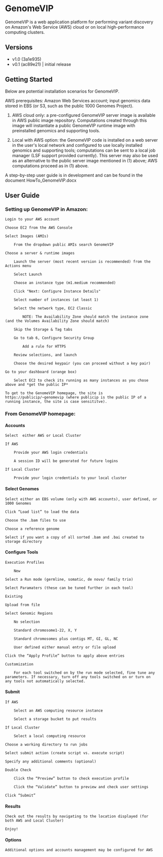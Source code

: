 # GenomeVIP

GenomeVIP is a web application platform for performing variant discovery on Amazon's Web Service (AWS) cloud or on local high-performance computing clusters.


## Versions

* v1.0 (3a1e935)
* v0.1 (ac89e21) | initial release 


## Getting Started

Below are potential installation scenarios for GenomeVIP. 

AWS prerequisites: Amazon Web Services account; input genomics data stored in EBS (or S3, such as the public 1000 Genomes Project). 

1. AWS cloud only: a pre-configured GenomeVIP server image is available in AWS public image repository. Computations created through this image will instantiate a public GenomeVIP runtime image with preinstalled genomics and supporting tools.

2. Local with AWS option: the GenomeVIP code is installed on a web server in the user's local network and configured to use locally installed genomics and supporting tools; computations can be sent to a local job manager (LSF support provided currently). This server may also be used as an alternative to the public server image mentioned in (1) above; AWS computations proceed as in (1) above.


A step-by-step user guide is in development and can be found in the document HowTo_GenomeVIP.docx



## User Guide

### Setting up GenomeVIP in Amazon:

	Login to your AWS account
	
	Choose EC2 from the AWS Console
	
	Select Images (AMIs)
		
		From the dropdown public AMIs search GenomeVIP
		
	Choose a server & runtime images
	
		Launch the server (most recent version is recommended) from the Actions menu
		
		Select Launch
			
		Choose an instance type (m1.medium recommended)
		
		Click "Next: Configure Instance Details"
		
		Select number of instances (at least 1)
		
		Select the network type, EC2 Classic
		
			NOTE: The Availability Zone should match the instance zone (and the Volumes Availability Zone should match)
			
		Skip the Storage & Tag tabs
		
		Go to tab 6, Configure Security Group
		
			Add a rule for HTTPS
		
		Review selections, and launch
		
		Choose the desired keypair (you can proceed without a key pair)
		
	Go to your dashboard (orange box)
	
		Select EC2 to check its running as many instances as you chose above and *get the public IP*
		
	To get to the GenomeVIP homepage, the site is https://publicip/~genomevip (where publicip is the public IP of a running instance, the site is case sensititve).

### From GenomeVIP homepage:

#### Accounts

	Select  either AWS or Local Cluster

	If AWS

		Provide your AWS login credentials

		A session ID will be generated for future logins

	If Local Cluster

		Provide your login credentials to your local cluster

#### Select Genomes	

	Select either an EBS volume (only with AWS accounts), user defined, or 1000 Genomes

	Click “Load list” to load the data

	Choose the .bam files to use

	Choose a reference genome

	Select if you want a copy of all sorted .bam and .bai created to storage directory

#### Configure Tools

	Execution Profiles

		New

	Select a Run mode (germline, somatic, de novo/ family trio)

	Select Paramaters (these can be tuned further in each tool)

	Existing

	Upload from file

	Select Genomic Regions

		No selection

		Standard chromosome1-22, X, Y

		Standard chromosomes plus contigs MT, GI, GL, NC

		User defined either manual entry or file upload

	Click the “Apply Profile” button to apply above entries

	Customization

		For each tool switched on by the run mode selected, fine tune any parameters. If necessary, turn off any tools switched on or turn on any tools not automatically selected.
	
#### Submit

	If AWS

		Select an AWS computing resource instance

		Select a storage bucket to put results

	If Local Cluster

		Select a local computing resource

	Choose a working directory to run jobs

	Select submit action (create script vs. execute script)

	Specify any additional comments (optional)

	Double Check

		Click the “Preview” button to check execution profile

		Click the “Validate” button to preview and check user settings

	Click “Submit”

#### Results

	Check out the results by navigating to the location displayed (for both AWS and Local Cluster)

	Enjoy!

#### Options

	Additional options and accounts management may be configured for AWS
